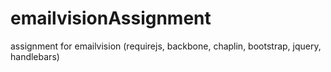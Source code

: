 emailvisionAssignment
=====================

assignment for emailvision (requirejs, backbone, chaplin, bootstrap, jquery, handlebars)
